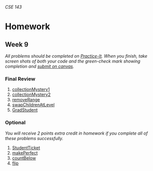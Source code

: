 _CSE 143_
# Homework
## Week 9

_All problems should be completed on [Practice-It](http://practiceit.cs.washington.edu/). When you finish, take screen shots of both your code and the green-check mark showing completion and [submit on canvas](https://canvas.uw.edu/courses/1143086/assignments/3610877)._

### Final Review
1. [collectionMystery1](http://practiceit.cs.washington.edu/problem/view/cs2/exams/finals/final8/collectionMystery)
1. [collectionMystery2](http://practiceit.cs.washington.edu/problem/view/cs2/exams/finals/final7/collectionMystery)
1. [removeRange](http://practiceit.cs.washington.edu/problem/view/cs2/exams/finals/final8/removeRange)
1. [swapChildrenAtLevel](http://practiceit.cs.washington.edu/problem/view/cs2/exams/finals/final7/swapChildrenAtLevel)
1. [GradStudent](http://practiceit.cs.washington.edu/problem/view/cs2/exams/finals/final6/GradStudent)


### Optional
_You will receive 2 points extra credit in homework if you complete all of these problems successfully._

1. [StudentTicket](http://practiceit.cs.washington.edu/problem/view/cs2/exams/finals/final5/StudentTicket)
1. [makePerfect](http://practiceit.cs.washington.edu/problem/view/cs2/exams/finals/final7/makePerfect)
1. [countBelow](http://practiceit.cs.washington.edu/problem/view/cs2/exams/finals/final6/countBelow)
1. [flip](http://practiceit.cs.washington.edu/problem/view/cs2/exams/finals/final5/flip)